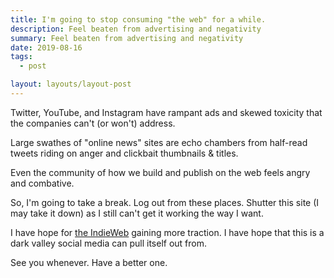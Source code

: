 ```yaml
---
title: I'm going to stop consuming "the web" for a while.
description: Feel beaten from advertising and negativity
summary: Feel beaten from advertising and negativity 
date: 2019-08-16
tags:
  - post

layout: layouts/layout-post
---
```

Twitter, YouTube, and Instagram have rampant ads and skewed toxicity that the companies can't (or won't) address.

Large swathes of "online news" sites are echo chambers from half-read tweets riding on anger and clickbait thumbnails & titles.

Even the community of how we build and publish on the web feels angry and combative.

So, I'm going to take a break. Log out from these places. Shutter this site (I may take it down) as I still can't get it working the way I want.

I have hope for [the IndieWeb](https://indieweb.org/ "Indieweb") gaining more traction. I have hope that this is a dark valley social media can pull itself out from.

See you whenever. Have a better one.
